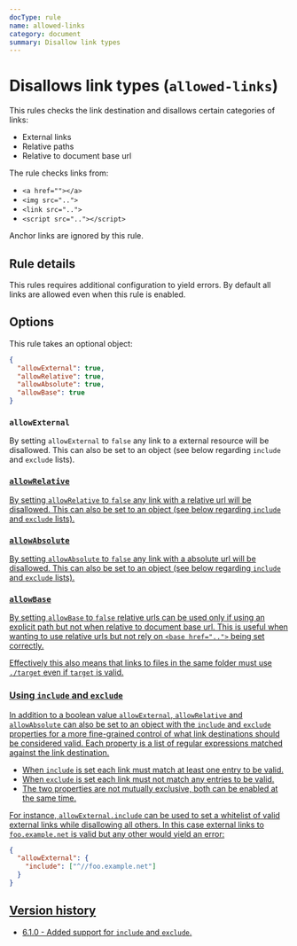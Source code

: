 ```yaml
---
docType: rule
name: allowed-links
category: document
summary: Disallow link types
---
```


# Disallows link types (`allowed-links`)

This rules checks the link destination and disallows certain categories of links:

- External links
- Relative paths
- Relative to document base url

The rule checks links from:

- `<a href=""></a>`
- `<img src="..">`
- `<link src="..">`
- `<script src=".."></script>`

Anchor links are ignored by this rule.

## Rule details

This rules requires additional configuration to yield errors.
By default all links are allowed even when this rule is enabled.

## Options

This rule takes an optional object:

```json
{
  "allowExternal": true,
  "allowRelative": true,
  "allowAbsolute": true,
  "allowBase": true
}
```

### `allowExternal`

By setting `allowExternal` to `false` any link to a external resource will be disallowed.
This can also be set to an object (see below regarding `include` and `exclude` lists).

<validate name="external-invalid" rules="allowed-links" allowed-links='{"allowExternal": false}'>
  <a href="http://example.net/foo">
</validate>

<validate name="external-valid" rules="allowed-links" allowed-links='{"allowExternal": false}'>
  <a href="./foo">
</validate>

### `allowRelative`

By setting `allowRelative` to `false` any link with a relative url will be disallowed.
This can also be set to an object (see below regarding `include` and `exclude` lists).

<validate name="relative-invalid" rules="allowed-links" allowed-links='{"allowRelative": false}'>
  <a href="../foo">
</validate>

<validate name="relative-valid" rules="allowed-links" allowed-links='{"allowRelative": false}'>
  <a href="/foo">
</validate>

### `allowAbsolute`

By setting `allowAbsolute` to `false` any link with a absolute url will be disallowed.
This can also be set to an object (see below regarding `include` and `exclude` lists).

<validate name="absolute-invalid" rules="allowed-links" allowed-links='{"allowAbsolute": false}'>
  <a href="/foo">
</validate>

<validate name="absolute-valid" rules="allowed-links" allowed-links='{"allowAbsolute": false}'>
  <a href="../foo">
</validate>

### `allowBase`

By setting `allowBase` to `false` relative urls can be used only if using an explicit path but not when relative to document base url.
This is useful when wanting to use relative urls but not rely on `<base href="..">` being set correctly.

Effectively this also means that links to files in the same folder must use `./target` even if `target` is valid.

<validate name="base-invalid" rules="allowed-links" allowed-links='{"allowBase": false}'>
  <a href="foo">
</validate>

<validate name="base-valid" rules="allowed-links" allowed-links='{"allowBase": false}'>
  <a href="./foo">
</validate>

### Using `include` and `exclude`

In addition to a boolean value `allowExternal`, `allowRelative` and `allowAbsolute` can also be set to an object with the `include` and `exclude` properties for a more fine-grained control of what link destinations should be considered valid.
Each property is a list of regular expressions matched against the link destination.

- When `include` is set each link must match at least one entry to be valid.
- When `exclude` is set each link must not match any entries to be valid.
- The two properties are not mutually exclusive, both can be enabled at the same time.

For instance, `allowExternal.include` can be used to set a whitelist of valid external links while disallowing all others.
In this case external links to `foo.example.net` is valid but any other would yield an error:

```json
{
  "allowExternal": {
    "include": ["^//foo.example.net"]
  }
}
```

<validate name="external-include" rules="allowed-links" allowed-links='{"allowExternal": {"include": ["^//foo.example.net"]}}'>
  <!-- allowed -->
  <a href="//foo.example.net">

  <!-- not allowed -->
  <a href="//bar.example.net">
</validate>

## Version history

- 6.1.0 - Added support for `include` and `exclude`.
